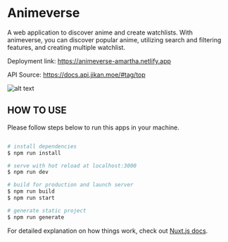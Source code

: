 # Animeverse
A web application to discover anime and create watchlists. With animeverse, you can discover popular anime, utilizing search and filtering features, and creating multiple watchlist.

Deployment link:
https://animeverse-amartha.netlify.app

API Source:
https://docs.api.jikan.moe/#tag/top

![alt text](https://brahmaptr.com/readme/1.png)

## HOW TO USE
Please follow steps below to run this apps in your machine.

``` bash

# install dependencies
$ npm run install

# serve with hot reload at localhost:3000
$ npm run dev

# build for production and launch server
$ npm run build
$ npm run start

# generate static project
$ npm run generate
```

For detailed explanation on how things work, check out [Nuxt.js docs](https://nuxtjs.org).
